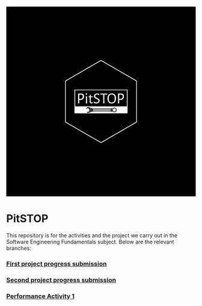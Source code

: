 ![Logo PitSTOP](https://github.com/hjanssena/FIS-Proyecto/blob/400702a69af59b7363217c3000b53e9cdb3efd01/Assets/LogoBlack.jpg)
# PitSTOP

This repository is for the activities and the project we carry out in the Software Engineering Fundamentals subject. Below are the relevant branches:

### [First project progress submission](https://github.com/hjanssena/FIS-Proyecto/tree/PrimeraEntrega)

### [Second project progress submission](https://github.com/hjanssena/FIS-Proyecto/tree/SegundaEntrega)

### [Performance Activity 1](https://github.com/hjanssena/FIS-Proyecto/tree/PD-1)

